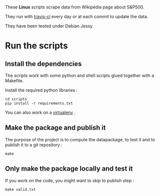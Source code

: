 These **Linux** scripts scrape data from Wikipedia page about S&P500.

They run with [travis-ci](https://travis-ci.org/datasets/s-and-p-500-companies) every day or at each commit to update the data.

They have been tested under Debian Jessy.


# Run the scripts

## Install the dependencies

The scripts work with some python and shell scripts glued together with a Makefile.

Install the required python libraries :

    cd scripts
    pip install -r requirements.txt

You can also work on a [virtualenv](http://docs.python-guide.org/en/latest/dev/virtualenvs/) .

## Make the package and publish it

The purpose of the project is to compute the datapackage, to test it and to publish it to a git repository :

    make

## Only make the package locally and test it

If you work on the code, you might want to skip to publish step :

	make valid.txt

